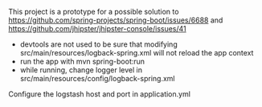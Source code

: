 This project is a prototype for a possible solution to https://github.com/spring-projects/spring-boot/issues/6688 and https://github.com/jhipster/jhipster-console/issues/41

- devtools are not used to be sure that modifying src/main/resources/logback-spring.xml will not reload the app context
- run the app with mvn spring-boot:run
- while running, change logger level in src/main/resources/config/logback-spring.xml

Configure the logstash host and port in application.yml
